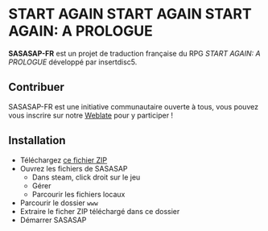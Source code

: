 # START AGAIN START AGAIN START AGAIN: A PROLOGUE

**SASASAP-FR** est un projet de traduction française du RPG *START AGAIN: A PROLOGUE* développé par insertdisc5.

## Contribuer

SASASAP-FR est une initiative communautaire ouverte à tous, vous pouvez vous inscrire sur notre
[Weblate](https://weblate.vinceh121.me) pour y participer !

## Installation

- Téléchargez [ce fichier ZIP](https://github.com/Nadekooo/SASASAP-FR/raw/refs/heads/release/patch.zip)
- Ouvrez les fichiers de SASASAP
  - Dans steam, click droit sur le jeu
  - Gérer
  - Parcourir les fichiers locaux
- Parcourir le dossier `www`
- Extraire le ficher ZIP téléchargé dans ce dossier
- Démarrer SASASAP
